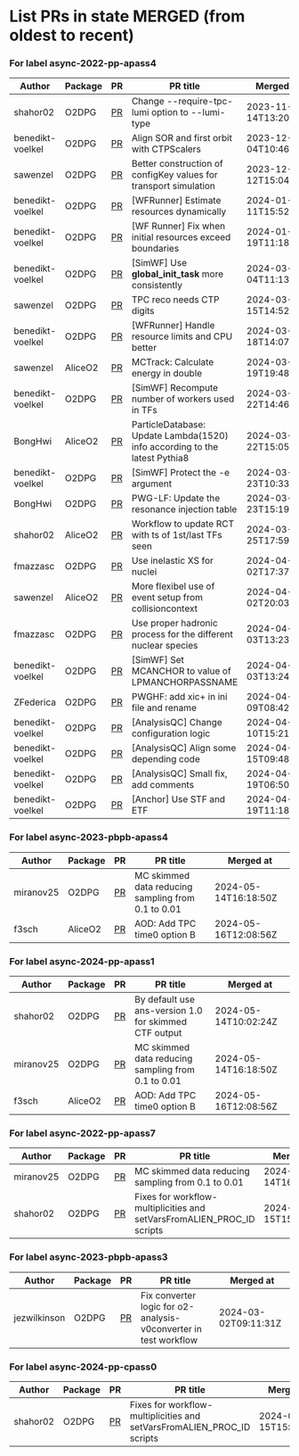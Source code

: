 # List PRs in state MERGED (from oldest to recent)


### For label async-2022-pp-apass4

| Author | Package | PR | PR title | Merged at |
| --- | --- | --- | --- | --- |
| shahor02 | O2DPG | [PR](https://github.com/AliceO2Group/O2DPG/pull/1325) | Change --require-tpc-lumi option to --lumi-type <type> | 2023-11-14T13:20:28Z |
| benedikt-voelkel | O2DPG | [PR](https://github.com/AliceO2Group/O2DPG/pull/1358) | Align SOR and first orbit with CTPScalers | 2023-12-04T10:46:19Z |
| sawenzel | O2DPG | [PR](https://github.com/AliceO2Group/O2DPG/pull/1381) | Better construction of configKey values for transport simulation | 2023-12-12T15:04:57Z |
| benedikt-voelkel | O2DPG | [PR](https://github.com/AliceO2Group/O2DPG/pull/1329) | [WFRunner] Estimate resources dynamically | 2024-01-11T15:52:33Z |
| benedikt-voelkel | O2DPG | [PR](https://github.com/AliceO2Group/O2DPG/pull/1413) | [WF Runner] Fix when initial resources exceed boundaries | 2024-01-19T11:18:30Z |
| benedikt-voelkel | O2DPG | [PR](https://github.com/AliceO2Group/O2DPG/pull/1518) | [SimWF] Use __global_init_task__ more consistently | 2024-03-04T11:13:49Z |
| sawenzel | O2DPG | [PR](https://github.com/AliceO2Group/O2DPG/pull/1536) | TPC reco needs CTP digits | 2024-03-15T14:52:55Z |
| benedikt-voelkel | O2DPG | [PR](https://github.com/AliceO2Group/O2DPG/pull/1532) | [WFRunner] Handle resource limits and CPU better | 2024-03-18T14:07:10Z |
| sawenzel | AliceO2 | [PR](https://github.com/AliceO2Group/AliceO2/pull/12891) | MCTrack: Calculate energy in double | 2024-03-19T19:48:56Z |
| benedikt-voelkel | O2DPG | [PR](https://github.com/AliceO2Group/O2DPG/pull/1543) | [SimWF] Recompute number of workers used in TFs | 2024-03-22T14:46:53Z |
| BongHwi | AliceO2 | [PR](https://github.com/AliceO2Group/AliceO2/pull/12896) | ParticleDatabase: Update Lambda(1520) info according to the latest Pythia8 | 2024-03-22T15:05:04Z |
| benedikt-voelkel | O2DPG | [PR](https://github.com/AliceO2Group/O2DPG/pull/1551) | [SimWF] Protect the -e argument | 2024-03-23T10:33:03Z |
| BongHwi | O2DPG | [PR](https://github.com/AliceO2Group/O2DPG/pull/1540) | PWG-LF: Update the resonance injection table | 2024-03-23T15:19:43Z |
| shahor02 | AliceO2 | [PR](https://github.com/AliceO2Group/AliceO2/pull/12924) | Workflow to update RCT with ts of 1st/last TFs seen | 2024-03-25T17:59:45Z |
| fmazzasc | O2DPG | [PR](https://github.com/AliceO2Group/O2DPG/pull/1567) | Use inelastic XS for nuclei | 2024-04-02T17:37:08Z |
| sawenzel | AliceO2 | [PR](https://github.com/AliceO2Group/AliceO2/pull/12920) | More flexibel use of event setup from collisioncontext | 2024-04-02T20:03:02Z |
| fmazzasc | O2DPG | [PR](https://github.com/AliceO2Group/O2DPG/pull/1570) | Use proper hadronic process for the different nuclear species | 2024-04-03T13:23:53Z |
| benedikt-voelkel | O2DPG | [PR](https://github.com/AliceO2Group/O2DPG/pull/1556) | [SimWF] Set MCANCHOR to value of LPMANCHORPASSNAME | 2024-04-03T13:24:27Z |
| ZFederica | O2DPG | [PR](https://github.com/AliceO2Group/O2DPG/pull/1582) | PWGHF: add xic+ in ini file and rename | 2024-04-09T08:42:34Z |
| benedikt-voelkel | O2DPG | [PR](https://github.com/AliceO2Group/O2DPG/pull/1590) | [AnalysisQC] Change configuration logic | 2024-04-10T15:21:47Z |
| benedikt-voelkel | O2DPG | [PR](https://github.com/AliceO2Group/O2DPG/pull/1594) | [AnalysisQC] Align some depending code | 2024-04-15T09:48:09Z |
| benedikt-voelkel | O2DPG | [PR](https://github.com/AliceO2Group/O2DPG/pull/1600) | [AnalysisQC] Small fix, add comments | 2024-04-19T06:50:25Z |
| benedikt-voelkel | O2DPG | [PR](https://github.com/AliceO2Group/O2DPG/pull/1597) | [Anchor] Use STF and ETF | 2024-04-19T11:18:11Z |


### For label async-2023-pbpb-apass4

| Author | Package | PR | PR title | Merged at |
| --- | --- | --- | --- | --- |
| miranov25 | O2DPG | [PR](https://github.com/AliceO2Group/O2DPG/pull/1627) | MC skimmed data reducing sampling from 0.1 to 0.01 | 2024-05-14T16:18:50Z |
| f3sch | AliceO2 | [PR](https://github.com/AliceO2Group/AliceO2/pull/13131) | AOD: Add TPC time0 option B | 2024-05-16T12:08:56Z |


### For label async-2024-pp-apass1

| Author | Package | PR | PR title | Merged at |
| --- | --- | --- | --- | --- |
| shahor02 | O2DPG | [PR](https://github.com/AliceO2Group/O2DPG/pull/1622) | By default use ans-version 1.0 for skimmed CTF output | 2024-05-14T10:02:24Z |
| miranov25 | O2DPG | [PR](https://github.com/AliceO2Group/O2DPG/pull/1627) | MC skimmed data reducing sampling from 0.1 to 0.01 | 2024-05-14T16:18:50Z |
| f3sch | AliceO2 | [PR](https://github.com/AliceO2Group/AliceO2/pull/13131) | AOD: Add TPC time0 option B | 2024-05-16T12:08:56Z |


### For label async-2022-pp-apass7

| Author | Package | PR | PR title | Merged at |
| --- | --- | --- | --- | --- |
| miranov25 | O2DPG | [PR](https://github.com/AliceO2Group/O2DPG/pull/1627) | MC skimmed data reducing sampling from 0.1 to 0.01 | 2024-05-14T16:18:50Z |
| shahor02 | O2DPG | [PR](https://github.com/AliceO2Group/O2DPG/pull/1629) | Fixes for workflow-multiplicities and setVarsFromALIEN_PROC_ID scripts | 2024-05-15T15:44:53Z |


### For label async-2023-pbpb-apass3

| Author | Package | PR | PR title | Merged at |
| --- | --- | --- | --- | --- |
| jezwilkinson | O2DPG | [PR](https://github.com/AliceO2Group/O2DPG/pull/1493) | Fix converter logic for o2-analysis-v0converter in test workflow | 2024-03-02T09:11:31Z |


### For label async-2024-pp-cpass0

| Author | Package | PR | PR title | Merged at |
| --- | --- | --- | --- | --- |
| shahor02 | O2DPG | [PR](https://github.com/AliceO2Group/O2DPG/pull/1629) | Fixes for workflow-multiplicities and setVarsFromALIEN_PROC_ID scripts | 2024-05-15T15:44:53Z |
